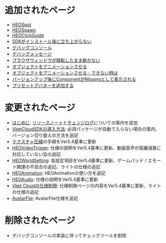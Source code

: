 # 追加されたページ
- [HEOSpot](https://vrhikky.github.io/VketCloudSDK_Documents/5.4/ja/HEOComponents/HEOSpot.html)
- [HEOSpawn](https://vrhikky.github.io/VketCloudSDK_Documents/5.4/ja/HEOComponents/HEOSpawn.html)
- [HEOClickGuide](https://vrhikky.github.io/VketCloudSDK_Documents/5.4/ja/HEOComponents/HEOClickGuide.html)
- [SDKがインストール後に立ち上がらない](https://vrhikky.github.io/VketCloudSDK_Documents/5.4/ja/troubleshooting/InstallingDeeplink.html)
- [デバッグコンソール](https://vrhikky.github.io/VketCloudSDK_Documents/5.4/ja/debugconsole/debugconsole.html)
- [デバッグメッセージ](https://vrhikky.github.io/VketCloudSDK_Documents/5.4/ja/debugconsole/debugmessage.html)
- [ブラウザウィンドウが暗転したまま動かない](https://vrhikky.github.io/VketCloudSDK_Documents/5.4/ja/troubleshooting/BrowserBlackWindow.html)
- [オブジェクトをアニメーションさせる](https://vrhikky.github.io/VketCloudSDK_Documents/5.4/ja/WorldMakingGuide/PropAnimation.html)
- [オブジェクトをアニメーションさせる - できない時は](https://vrhikky.github.io/VketCloudSDK_Documents/5.4/ja/WorldMakingGuide/PropAnimation_TroubleShooting.html)
- [バージョンアップ後にComponentがMissingとして表示される](https://vrhikky.github.io/VketCloudSDK_Documents/5.4/ja/troubleshooting/MissingComponents.html)
- [プリセットアバターを追加する](https://vrhikky.github.io/VketCloudSDK_Documents/5.4/ja/WorldMakingGuide/PresetAvatar.md)

# 変更されたページ
- [はじめに](https://vrhikky.github.io/VketCloudSDK_Documents/5.4/ja/index.html): [リリースノート](https://vrhikky.github.io/VketCloudSDK_Documents/5.4/ja/releasenote/releasenote-5.4.html)と[チェンジログ](https://vrhikky.github.io/VketCloudSDK_Documents/5.4/ja/changelog/changelog-5.4.html)についての案内を追加
- [VketCloudSDKの導入方法](https://vrhikky.github.io/VketCloudSDK_Documents/5.4/ja/AboutVketCloudSDK/SetupSDK_external.html): 必須パッケージが自動で入らない場合の案内、バージョン切り替えの方法を追記
- [テクスチャ圧縮](https://vrhikky.github.io/VketCloudSDK_Documents/5.4/ja/heoexporter/he_TextureCompression.html)の手順をVer5.4基準に更新
- [HEOVideoTrigger](https://vrhikky.github.io/VketCloudSDK_Documents/5.4/ja/HEOComponents/HEOVideoTrigger.html): 仕様の説明をVer5.4基準に更新、動画音声が距離減衰に対応していない旨の追記
- [HEOWorldSetting](https://vrhikky.github.io/VketCloudSDK_Documents/5.4/ja/HEOComponents/HEOWorldSetting.html): 各設定項目をVer5.4基準に更新、ゲームパッド / エモート関連の不具合の追記、ライトの仕様の追記
- [HEOAnimation](https://vrhikky.github.io/VketCloudSDK_Documents/5.4/ja/HEOComponents/HEOAnimation.html): HEOAnimationの使い方を追記
- [HEOAudio](https://vrhikky.github.io/VketCloudSDK_Documents/5.4/ja/HEOComponents/HEOAudio.html): 仕様の説明をVer5.4基準に更新
- [Vket Cloudの仕様制限](https://vrhikky.github.io/VketCloudSDK_Documents/5.4/ja/WorldMakingGuide/UnityGuidelines.html): 仕様制限ページの内容をVer5.4基準に更新、ライトの仕様の追記
- [AvatarFile](https://vrhikky.github.io/VketCloudSDK_Documents/5.4/ja/WorldMakingGuide/AvatarFile.md): AvatarFile仕様を追記

# 削除されたページ
- デバッグコンソールの実装に伴ってチェックツールを削除